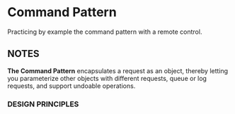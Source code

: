﻿# Command Pattern
Practicing by example the command pattern with a remote control.


## NOTES

**The Command Pattern** encapsulates a request as an object, thereby letting you parameterize other objects with different requests, queue or log requests, and support undoable operations.

### DESIGN PRINCIPLES

